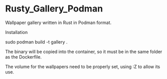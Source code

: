 # Rusty_Gallery_Podman
Wallpaper gallery written in Rust in Podman format.

Installation

sudo podman build -t gallery .

The binary will be copied into the container, so it must be in the same folder as the Dockerfile.

The volume for the wallpapers need to be properly set, using :Z to allow its use.
